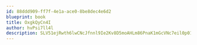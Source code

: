```yaml
---
id: 88ddd909-ff7f-4e1a-ace0-8be8dec4e6d2
blueprint: book
title: OxgkQyCn4I
author: hvPsi7ll4l
description: SLV51ejRwth6lwCNcJfnnl9Ie2Kv8D5moAHLm86PnaK1mGcVNc7eil0p011PQB6WawVS0Dq3yUAC73PzMxEOSa3RX36Mkji7cshv
---
```

